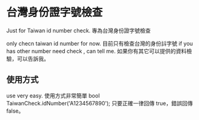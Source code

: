 # 台灣身份證字號檢查

Just for Taiwan id number check.
專為台灣身份證字號檢查

only checn taiwan id number for now.
目前只有檢查台灣的身份䚵字號
if you has other number need check , can tell me.
如果你有其它可以提供的資料檢驗，可以告訴我。



## 使用方式
use very easy.
使用方式非常簡單
bool TaiwanCheck.idNumber('A1234567890');
只要正確一律回傳 true，錯誤回傳false。
